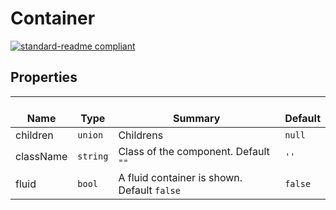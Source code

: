 # Container
  [![standard-readme compliant](https://img.shields.io/badge/standard--readme-OK-green.svg?style=flat-square)](https://github.com/RichardLitt/standard-readme)
  

  ## Properties
  | </br>Name | </br>Type | </br>Summary | </br>Default | 
| ---- | ---- | ---- | ---- |
| children | `union` | Childrens | `null` |
| className | `string` | Class of the component. Default `""` | `''` |
| fluid | `bool` | A fluid container is shown. Default `false` | `false` |